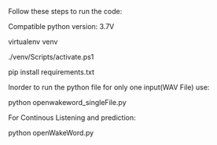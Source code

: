 Follow these steps to run the code:

Compatible python version: 3.7V

virtualenv venv

./venv/Scripts/activate.ps1

pip install requirements.txt

Inorder to run the python file for only one input(WAV File) use:

python openwakeword_singleFile.py

For Continous Listening and prediction:

python openWakeWord.py
